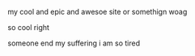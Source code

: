 my cool and epic and awesoe site or somethign woag

so cool right



someone end my suffering i am so tired
